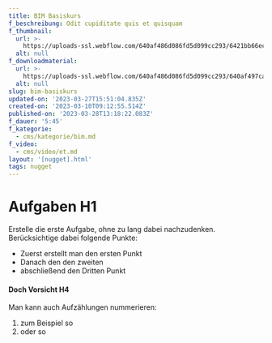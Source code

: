 ```yaml
---
title: BIM Basiskurs
f_beschreibung: Odit cupiditate quis et quisquam
f_thumbnail:
  url: >-
    https://uploads-ssl.webflow.com/640af486d086fd5d099cc293/6421bb66ec22a512c39de525_aufladen_thumbnail-02-5.png
  alt: null
f_downloadmaterial:
  url: >-
    https://uploads-ssl.webflow.com/640af486d086fd5d099cc293/640af497caf87febb63a1f8f_image14.jpeg
  alt: null
slug: bim-basiskurs
updated-on: '2023-03-27T15:51:04.835Z'
created-on: '2023-03-10T09:12:55.514Z'
published-on: '2023-03-28T13:18:22.083Z'
f_dauer: '5:45'
f_kategorie:
  - cms/kategorie/bim.md
f_video:
  - cms/video/et.md
layout: '[nugget].html'
tags: nugget
---
```


Aufgaben H1
===========

Erstelle die erste Aufgabe, ohne zu lang dabei nachzudenken.  
Berücksichtige dabei folgende Punkte:

*   Zuerst erstellt man den ersten Punkt
*   Danach den den zweiten
*   abschließend den Dritten Punkt

#### Doch Vorsicht H4

Man kann auch Aufzählungen nummerieren:

1.  zum Beispiel so
2.  oder so

‍
-

